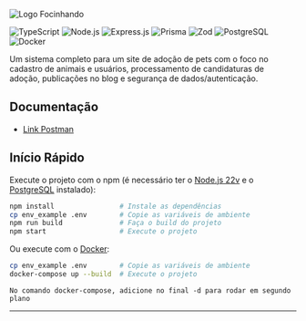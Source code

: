 ![Logo Focinhando](https://i.imgur.com/uPUVmWW.png)

![TypeScript](https://img.shields.io/badge/TypeScript-3178C6?style=plastic&logo=typescript&logoColor=white)
![Node.js](https://img.shields.io/badge/Node.js-339933?style=plastic&logo=nodedotjs&logoColor=white)
![Express.js](https://img.shields.io/badge/Express.js-000000?style=plastic&logo=express&logoColor=white)
![Prisma](https://img.shields.io/badge/Prisma-2D3748?style=plastic&logo=prisma&logoColor=white)
![Zod](https://img.shields.io/badge/Zod-3E6F8E?style=plastic&logo=zod&logoColor=white)
![PostgreSQL](https://img.shields.io/badge/PostgreSQL-316192.svg?style=plastic&logo=postgresql&logoColor=white)
![Docker](https://img.shields.io/badge/Docker-2496ED?style=plastic&logo=docker&logoColor=white)

Um sistema completo para um site de adoção de pets com o foco no cadastro de 
animais e usuários, processamento de candidaturas de adoção, publicações no 
blog e segurança de dados/autenticação.

## Documentação

* [Link Postman](https://documenter.getpostman.com/view/40939226/2sB3QQJnT2)

## Início Rápido

Execute o projeto com o npm (é necessário ter o [Node.js 22v](https://nodejs.org/) 
e o [PostgreSQL](https://www.postgresql.org/) instalado):
```bash
npm install                # Instale as dependências
cp env_example .env        # Copie as variáveis de ambiente
npm run build              # Faça o build do projeto
npm start                  # Execute o projeto
```

Ou execute com o [Docker](https://www.docker.com/):
```bash
cp env_example .env        # Copie as variáveis de ambiente
docker-compose up --build  # Execute o projeto
```

`No comando docker-compose, adicione no final -d para rodar em segundo plano`

---
